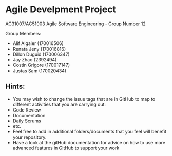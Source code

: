 # Agile Develpment Project
AC31007/AC51003 Agile Software Engineering - Group Number 12

Group Members:
- Alif Algaier (170016506)
- Renata Jeny (170016816)
- Dillon Duguid (170006347)
- Jay Zhao (2392494)
- Costin Grigore (170017147)
- Justas Sam (170020434)
## Hints:
- You may wish to change the issue tags that are in GitHub to map to different activities that you are carrying out:
 - Code Review
 - Documentation
 - Daily Scrums
 - etc.
- Feel free to add in additional folders/documents that you feel will benefit your repository.
- Have a look at the gitHub documentation for advice on how to use more advanced features in GitHub to support your work
